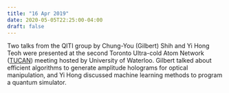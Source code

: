 ```yaml
---
title: "16 Apr 2019"
date: 2020-05-05T22:25:00-04:00
draft: false
---
```


Two talks from the QITI group by Chung-You (Gilbert) Shih and Yi Hong Teoh were presented at the second Toronto Ultra-cold Atom Network (<a href="https://uwaterloo.ca/institute-for-quantum-computing/events/toronto-ultracold-atom-network-tucan-meeting-2019" target="_blank">TUCAN</a>) meeting hosted by University of Waterloo. Gilbert talked about efficient algorithms to generate amplitude holograms for optical manipulation, and Yi Hong discussed machine learning methods to program a quantum simulator.
